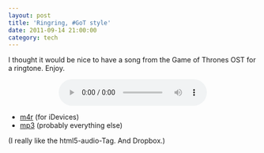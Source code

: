 ```yaml
---
layout: post
title: 'Ringring, #GoT style'
date: 2011-09-14 21:00:00
category: tech
---
```

I thought it would be nice to have a song from the Game of Thrones OST for a ringtone. Enjoy.
<br>
<div align="center"><audio controls="controls">  
<source src="http://dl.dropbox.com/u/7586201/Ring_The_Kings_Arrival.m4r" type="audio/mp4" />
<source src="http://dl.dropbox.com/u/7586201/Ring_The_Kings_Arrival.ogg" type="audio/ogg" />
</audio></div>

* [m4r](http://dl.dropbox.com/u/7586201/Ring_The_Kings_Arrival.m4r?dl=1) (for iDevices)
* [mp3](http://dl.dropbox.com/u/7586201/Ring_The_Kings_Arrival.mp3?dl=1) (probably everything else)

(I really like the html5-audio-Tag. And Dropbox.)
